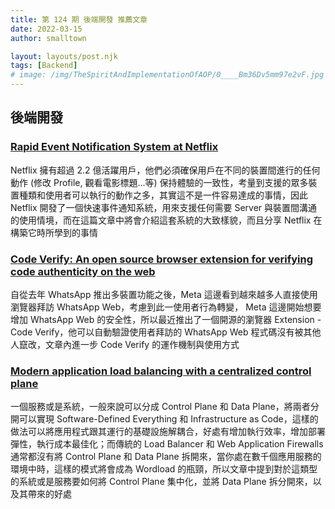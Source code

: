 ```yaml
---
title: 第 124 期 後端開發 推薦文章
date: 2022-03-15
author: smalltown

layout: layouts/post.njk
tags: [Backend]
# image: /img/TheSpiritAndImplementationOfAOP/0____Bm36Dv5mm97e2vF.jpg
---
```


## 後端開發

<!-- summary -->
### [Rapid Event Notification System at Netflix](https://netflixtechblog.com/rapid-event-notification-system-at-netflix-6deb1d2b57d1)

Netflix 擁有超過 2.2 億活躍用戶，他們必須確保用戶在不同的裝置間進行的任何動作 (修改 Profile, 觀看電影標題...等) 保持體驗的一致性，考量到支援的眾多裝置種類和使用者可以執行的動作之多，其實這不是一件容易達成的事情，因此 Netflix 開發了一個快速事件通知系統，用來支援任何需要 Server 與裝置間溝通的使用情境，而在這篇文章中將會介紹這套系統的大致樣貌，而且分享 Netflix 在構築它時所學到的事情

<!-- summary -->

### [Code Verify: An open source browser extension for verifying code authenticity on the web](https://engineering.fb.com/2022/03/10/security/code-verify/)

自從去年 WhatsApp 推出多裝置功能之後，Meta 這邊看到越來越多人直接使用瀏覽器拜訪 WhatsApp Web，考慮到此一使用者行為轉變， Meta 這邊開始想要增加 WhatsApp Web 的安全性，所以最近推出了一個開源的瀏覽器 Extension - Code Verify，他可以自動驗證使用者拜訪的 WhatsApp Web 程式碼沒有被其他人竄改，文章內進一步 Code Verify 的運作機制與使用方式

### [Modern application load balancing with a centralized control plane](https://www.cncf.io/blog/2022/03/10/modern-application-load-balancing-with-a-centralized-control-plane-2/)

一個服務或是系統，一般來說可以分成 Control Plane 和 Data Plane，將兩者分開可以實現 Software-Defined Everything 和 Infrastructure as Code，這樣的做法可以將應用程式跟其運行的基礎設施解耦合，好處有增加執行效率，增加部署彈性，執行成本最佳化；而傳統的 Load Balancer 和 Web Application Firewalls 通常都沒有將 Control Plane 和 Data Plane 拆開來，當你處在數千個應用服務的環境中時，這樣的模式將會成為 Wordload 的瓶頸，所以文章中提到對於這類型的系統或是服務要如何將 Control Plane 集中化，並將 Data Plane 拆分開來，以及其帶來的好處